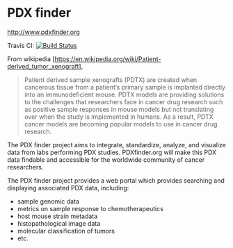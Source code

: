 # PDX finder

http://www.pdxfinder.org

Travis CI: [![Build Status](https://travis-ci.org/PDXFinder/pdxfinder.svg?branch=master)](https://travis-ci.org/PDXFinder/pdxfinder)

From wikipedia [https://en.wikipedia.org/wiki/Patient-derived_tumor_xenograft], 
>Patient derived sample xenografts (PDTX) are created when cancerous tissue from a patient’s primary sample is implanted directly into an immunodeficient mouse. PDTX models are providing solutions to the challenges that researchers face in cancer drug research such as positive sample responses in mouse models but not translating over when the study is implemented in humans. As a result, PDTX cancer models are becoming popular models to use in cancer drug research.

The PDX finder project aims to integrate, standardize, analyze, and visualize data from labs performing PDX studies.  PDXfinder.org will make this PDX data findable and accessible for the worldwide community of cancer researchers.

The PDX finder project provides a web portal which provides searching and displaying associated PDX data, including:
 - sample genomic data
 - metrics on sample response to chemotherapeutics
 - host mouse strain metadata
 - histopathological image data
 - molecular classification of tumors
 - etc.

